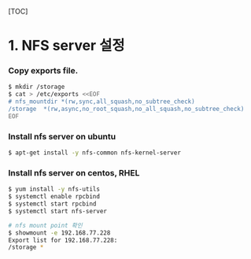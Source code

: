 [TOC]

# 1. NFS server 설정

### Copy exports file.
```bash
$ mkdir /storage
$ cat > /etc/exports <<EOF
# nfs_mountdir *(rw,sync,all_squash,no_subtree_check)
/storage  *(rw,async,no_root_squash,no_all_squash,no_subtree_check)
EOF
```

### Install nfs server on ubuntu
```bash
$ apt-get install -y nfs-common nfs-kernel-server
```

### Install nfs server on centos, RHEL
```bash
$ yum install -y nfs-utils
$ systemctl enable rpcbind
$ systemctl start rpcbind
$ systemctl start nfs-server

# nfs mount point 확인
$ showmount -e 192.168.77.228
Export list for 192.168.77.228:
/storage *
```
